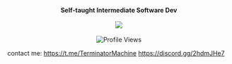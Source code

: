 <p align="center">
  <b>Self-taught Intermediate Software Dev</b>
  <br><br>
  <img src="https://github-readme-stats.vercel.app/api?username=titaniummachine1&theme=radical">
  <br><br>
  <img src="https://komarev.com/ghpvc/?username=titaniummachine1&style=flat-square" alt="Profile Views">
</p>

contact me: 
https://t.me/TerminatorMachine
https://discord.gg/2hdmJHe7

<!--
**titaniummachine1/titaniummachine1** is a ✨ _special_ ✨ repository because its `README.md` (this file) appears on your GitHub profile.

Here are some ideas to get you started:

- 🔭 I’m currently working on ...
- 🌱 I’m currently learning ...
- 👯 I’m looking to collaborate on ...
- 🤔 I’m looking for help with ...
- 💬 Ask me about ...
- 📫 How to reach me: ...
- 😄 Pronouns: ...
- ⚡ Fun fact: ...
-->
